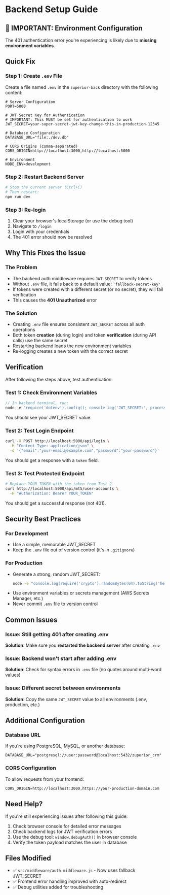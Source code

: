 # Backend Setup Guide

## 🚨 IMPORTANT: Environment Configuration

The 401 authentication error you're experiencing is likely due to **missing environment variables**.

## Quick Fix

### Step 1: Create `.env` File

Create a file named `.env` in the `zuperior-back` directory with the following content:

```env
# Server Configuration
PORT=5000

# JWT Secret Key for Authentication
# IMPORTANT: This MUST be set for authentication to work
JWT_SECRET=your-super-secret-jwt-key-change-this-in-production-12345

# Database Configuration
DATABASE_URL="file:./dev.db"

# CORS Origins (comma-separated)
CORS_ORIGIN=http://localhost:3000,http://localhost:5000

# Environment
NODE_ENV=development
```

### Step 2: Restart Backend Server

```bash
# Stop the current server (Ctrl+C)
# Then restart:
npm run dev
```

### Step 3: Re-login

1. Clear your browser's localStorage (or use the debug tool)
2. Navigate to `/login`
3. Login with your credentials
4. The 401 error should now be resolved

## Why This Fixes the Issue

### The Problem
- The backend auth middleware requires `JWT_SECRET` to verify tokens
- Without `.env` file, it falls back to a default value: `'fallback-secret-key'`
- If tokens were created with a different secret (or no secret), they will fail verification
- This causes the **401 Unauthorized** error

### The Solution
- Creating `.env` file ensures consistent `JWT_SECRET` across all auth operations
- Both token **creation** (during login) and token **verification** (during API calls) use the same secret
- Restarting backend loads the new environment variables
- Re-logging creates a new token with the correct secret

## Verification

After following the steps above, test authentication:

### Test 1: Check Environment Variables
```javascript
// In backend terminal, run:
node -e "require('dotenv').config(); console.log('JWT_SECRET:', process.env.JWT_SECRET)"
```

You should see your JWT_SECRET value.

### Test 2: Test Login Endpoint
```bash
curl -X POST http://localhost:5000/api/login \
  -H "Content-Type: application/json" \
  -d '{"email":"your-email@example.com","password":"your-password"}'
```

You should get a response with a `token` field.

### Test 3: Test Protected Endpoint
```bash
# Replace YOUR_TOKEN with the token from Test 2
curl http://localhost:5000/api/mt5/user-accounts \
  -H "Authorization: Bearer YOUR_TOKEN"
```

You should get a successful response (not 401).

## Security Best Practices

### For Development
- Use a simple, memorable JWT_SECRET
- Keep the `.env` file out of version control (it's in `.gitignore`)

### For Production
- Generate a strong, random JWT_SECRET:
  ```bash
  node -e "console.log(require('crypto').randomBytes(64).toString('hex'))"
  ```
- Use environment variables or secrets management (AWS Secrets Manager, etc.)
- Never commit `.env` file to version control

## Common Issues

### Issue: Still getting 401 after creating .env
**Solution**: Make sure you **restarted the backend server** after creating `.env`

### Issue: Backend won't start after adding .env
**Solution**: Check for syntax errors in `.env` file (no quotes around multi-word values)

### Issue: Different secret between environments
**Solution**: Copy the same `JWT_SECRET` value to all environments (.env, production, etc.)

## Additional Configuration

### Database URL
If you're using PostgreSQL, MySQL, or another database:
```env
DATABASE_URL="postgresql://user:password@localhost:5432/zuperior_crm"
```

### CORS Configuration
To allow requests from your frontend:
```env
CORS_ORIGIN=http://localhost:3000,https://your-production-domain.com
```

## Need Help?

If you're still experiencing issues after following this guide:

1. Check browser console for detailed error messages
2. Check backend logs for JWT verification errors
3. Use the debug tool: `window.debugAuth()` in browser console
4. Verify the token payload matches the user in database

## Files Modified

- ✅ `src/middleware/auth.middleware.js` - Now uses fallback JWT_SECRET
- ✅ Frontend error handling improved with auto-redirect
- ✅ Debug utilities added for troubleshooting

